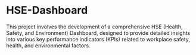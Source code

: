 # HSE-Dashboard
This project involves the development of a comprehensive HSE (Health, Safety, and Environment) Dashboard, designed to provide detailed insights into various key performance indicators (KPIs) related to workplace safety, health, and environmental factors.
